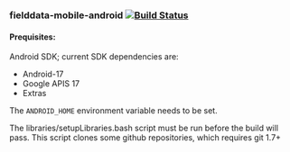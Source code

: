 ### fielddata-mobile-android [![Build Status](https://travis-ci.org/mbohun/fielddata-mobile-android.svg?branch=master)](https://travis-ci.org/mbohun/fielddata-mobile-android)

#### Prequisites:

Android SDK; current SDK dependencies are:
- Android-17
- Google APIS 17
- Extras

The `ANDROID_HOME` environment variable needs to be set.

The libraries/setupLibraries.bash script must be run before the build will pass. This script clones some github
repositories, which requires git 1.7+
